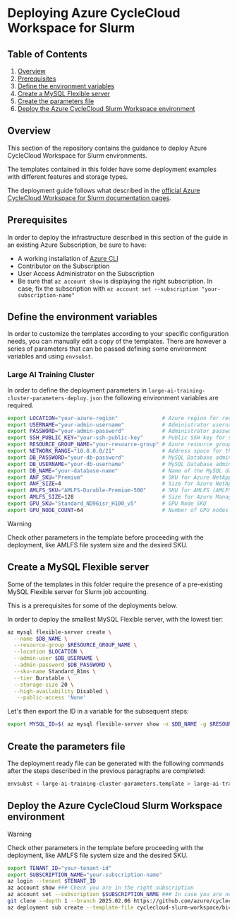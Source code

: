 # Deploying Azure CycleCloud Workspace for Slurm

## Table of Contents

1. [Overview](#overview)
2. [Prerequisites](#prerequisites)
3. [Define the environment variables](#define-the-environment-variables)
4. [Create a MySQL Flexible server](#create-a-mysql-flexible-server)
5. [Create the parameters file](#create-the-parameters-file)
6. [Deploy the Azure CycleCloud Slurm Workspace environment](#deploy-the-azure-cyclecloud-slurm-workspace-environment)

## Overview

This section of the repository contains the guidance to deploy Azure CycleCloud Workspace for Slurm environments.

The templates contained in this folder have some deployment examples with different features and storage types.

The deployment guide follows what described in the [official Azure CycleCloud Workspace for Slurm documentation pages](https://learn.microsoft.com/en-us/azure/cyclecloud/how-to/ccws/deploy-with-cli?view=cyclecloud-8).

## Prerequisites

In order to deploy the infrastructure described in this section of the guide in an existing Azure Subscription, be sure to have:

- A working installation of [Azure CLI](https://learn.microsoft.com/en-us/cli/azure/install-azure-cli-linux?pivots=apt)
- Contributor on the Subscription
- User Access Administrator on the Subscription
- Be sure that `az account show` is displaying the right subscription. In case, fix the subscription with `az account set --subscription "your-subscription-name"`

## Define the environment variables

In order to customize the templates according to your specific configuration needs, you can manually edit a copy of the templates.
There are however a series of parameters that can be passed defining some environment variables and using `envsubst`.

### Large AI Training Cluster

In order to define the deployment parameters in `large-ai-training-cluster-parameters-deploy.json` the following environment variables are required.

```bash
export LOCATION="your-azure-region"              # Azure region for resource deployment (e.g., eastus, westus2)
export USERNAME="your-admin-username"            # Administrator username for Azure CycleCloud UI
export PASSWORD="your-admin-password"            # Administrator password for Azure CycleCloud UI
export SSH_PUBLIC_KEY="your-ssh-public-key"      # Public SSH key for secure access to all cluster nodes and Azure CycleCloud VM
export RESOURCE_GROUP_NAME="your-resource-group" # Azure resource group name for deployment
export NETWORK_RANGE="10.0.0.0/21"               # Address space for the virtual network in CIDR notation (if template creates a new VNET)
export DB_PASSWORD="your-db-password"            # MySQL Database administrator password (if required by the template)
export DB_USERNAME="your-db-username"            # MySQL Database administrator username (if required by the template)
export DB_NAME="your-database-name"              # Name of the MySQL database (if required by the template)
export ANF_SKU="Premium"                         # SKU for Azure NetApp Files
export ANF_SIZE=4                                # Size for Azure NetApp Files (Standard | Premium | Ultra)
export AMLFS_SKU="AMLFS-Durable-Premium-500"     # SKU for AMLFS (AMLFS-Durable-Premium-40 | AMLFS-Durable-Premium-125 | AMLFS-Durable-Premium-250 | AMLFS-Durable-Premium-500)
export AMLFS_SIZE=128                            # Size for Azure Managed Lustre
export GPU_SKU="Standard_ND96isr_H100_v5"        # GPU Node SKU
export GPU_NODE_COUNT=64                         # Number of GPU nodes at maximum scale
```

> [!WARNING]  
> Check other parameters in the template before proceeding with the deployment, like AMLFS file system size and the desired SKU.

## Create a MySQL Flexible server

Some of the templates in this folder require the presence of a pre-existing MySQL Flexible server for Slurm job accounting.

This is a prerequisites for some of the deployments below.

In order to deploy the smallest MySQL Flexible server, with the lowest tier:

```bash
az mysql flexible-server create \
  --name $DB_NAME \
  --resource-group $RESOURCE_GROUP_NAME \
  --location $LOCATION \
  --admin-user $DB_USERNAME \
  --admin-password $DB_PASSWORD \
  --sku-name Standard_B1ms \
  --tier Burstable \
  --storage-size 20 \
  --high-availability Disabled \
   --public-access 'None'
```

Let's then export the ID in a variable for the subsequent steps:

```bash
export MYSQL_ID=$( az mysql flexible-server show -n $DB_NAME -g $RESOURCE_GROUP_NAME --query "id" --output tsv)
```

## Create the parameters file

The deployment ready file can be generated with the following commands after the steps described in the previous paragraphs are completed:

```bash
envsubst < large-ai-training-cluster-parameters.template > large-ai-training-cluster-parameters-deploy.json
```

## Deploy the Azure CycleCloud Slurm Workspace environment

> [!WARNING]  
> Check other parameters in the template before proceeding with the deployment, like AMLFS file system size and the desired SKU.

```bash
export TENANT_ID="your-tenant-id"
export SUBSCRIPTION_NAME="your-subscription-name"
az login --tenant $TENANT_ID
az account show ### Check you are in the right subscription
az account set --subscription $SUBSCRIPTION_NAME ### In case you are not in the right one
git clone --depth 1 --branch 2025.02.06 https://github.com/azure/cyclecloud-slurm-workspace.git
az deployment sub create --template-file cyclecloud-slurm-workspace/bicep/mainTemplate.bicep --parameters large-ai-training-cluster-parameters-deploy.json --location $LOCATION
```
